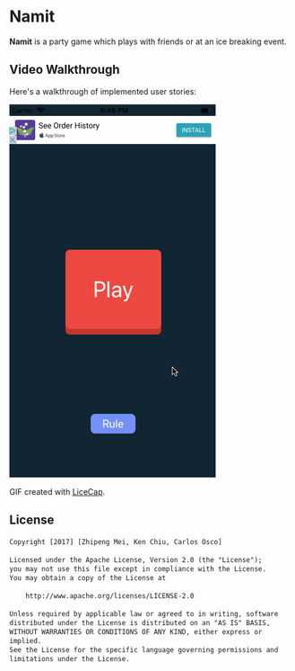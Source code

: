 # Namit

**Namit** is a party game which plays with friends or at an ice breaking event.

## Video Walkthrough 

Here's a walkthrough of implemented user stories:

<img src='https://github.com/ZhipengMei/Namit/blob/master/NameIt.gif' title='Video Walkthrough' width='' alt='Video Walkthrough' />

GIF created with [LiceCap](http://www.cockos.com/licecap/).

## License

    Copyright [2017] [Zhipeng Mei, Ken Chiu, Carlos Osco]

    Licensed under the Apache License, Version 2.0 (the "License");
    you may not use this file except in compliance with the License.
    You may obtain a copy of the License at

        http://www.apache.org/licenses/LICENSE-2.0

    Unless required by applicable law or agreed to in writing, software
    distributed under the License is distributed on an "AS IS" BASIS,
    WITHOUT WARRANTIES OR CONDITIONS OF ANY KIND, either express or implied.
    See the License for the specific language governing permissions and
    limitations under the License.
